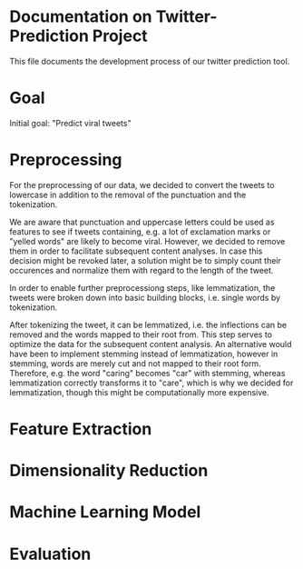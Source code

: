 # Documentation on Twitter-Prediction Project
This file documents the development process of our twitter prediction tool. 

# Goal
Initial goal: "Predict viral tweets"

# Preprocessing
For the preprocessing of our data, we decided to convert the tweets to
lowercase in addition to the removal of the punctuation and the tokenization.

We are aware that punctuation and uppercase letters could be used as features
to see if tweets containing, e.g. a lot of exclamation marks or "yelled words"
are likely to become viral.
However, we decided to remove them in order to facilitate subsequent content
analyses. In case this decision might be revoked later, a solution might be
to simply count their occurences and normalize them with regard to the length
of the tweet.

In order to enable further preprocessiong steps, like lemmatization, the tweets
were broken down into basic building blocks, i.e. single words by tokenization.

After tokenizing the tweet, it can be lemmatized, i.e. the inflections can be
removed and the words mapped to their root from. This step serves to optimize
the data for the subsequent content analysis. An alternative would have been to
implement stemming instead of lemmatization, however in stemming, words are
merely cut and not mapped to their root form. Therefore, e.g. the word "caring"
becomes "car" with stemming, whereas lemmatization correctly transforms it to
"care", which is why we decided for lemmatization, though this might be
computationally more expensive.

# Feature Extraction

# Dimensionality Reduction

# Machine Learning Model

# Evaluation

